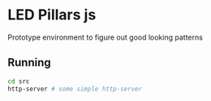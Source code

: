 # LED Pillars js

Prototype environment to figure out good looking patterns

## Running
```bash
cd src
http-server # some simple http-server
```